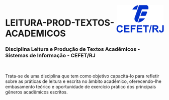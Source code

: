 <img src="cefet-logo1.png" align="right" width="150">

# LEITURA-PROD-TEXTOS-ACADEMICOS

<h3>Disciplina Leitura e Produção de Textos Acadêmicos - Sistemas de Informação - CEFET/RJ</h3>
<br>

Trata-se de uma disciplina que tem como objetivo capacitá-lo para refletir sobre as práticas de leitura e escrita no âmbito acadêmico, oferecendo-lhe embasamento teórico e oportunidade de exercício prático dos principais gêneros acadêmicos escritos.